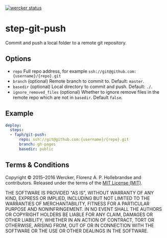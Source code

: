 [![wercker status](https://app.wercker.com/status/5a25748ef809ea822d8298ac2be1f0a2/s "wercker status")](https://app.wercker.com/project/bykey/5a25748ef809ea822d8298ac2be1f0a2)

# step-git-push

Commit and push a local folder to a remote git repository.

## Options

- `repo` Full repo address, for example `ssh://git@github.com:{username}/{repo}.git`
- `branch` (optional) Remote branch to commit to. Default: `master`.
- `basedir` (optional) Local directory to commit and push. Default: `./`.
- `ignore_removed_files` (optional) Whether to ignore remove files in the remote repo which are not in `basedir`. Default `false`.

## Example

```yaml
deploy:
  steps:
  - faph/git-push:
      repo: ssh://git@github.com:{username}/{repo}.git
      branch: gh-pages
      basedir: public
```

## Terms & Conditions

Copyright © 2015–2016 Wercker, Florenz A. P. Hollebrandse and contributors. Released under the terms of the [MIT License (MIT)](LICENSE).

THE SOFTWARE IS PROVIDED "AS IS", WITHOUT WARRANTY OF ANY KIND, EXPRESS OR IMPLIED, INCLUDING BUT NOT LIMITED TO THE WARRANTIES OF MERCHANTABILITY, FITNESS FOR A PARTICULAR PURPOSE AND NONINFRINGEMENT. IN NO EVENT SHALL THE AUTHORS OR COPYRIGHT HOLDERS BE LIABLE FOR ANY CLAIM, DAMAGES OR OTHER LIABILITY, WHETHER IN AN ACTION OF CONTRACT, TORT OR OTHERWISE, ARISING FROM, OUT OF OR IN CONNECTION WITH THE SOFTWARE OR THE USE OR OTHER DEALINGS IN THE SOFTWARE.

